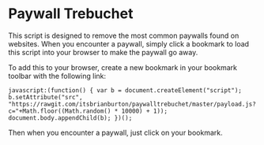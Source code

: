 # Paywall Trebuchet
This script is designed to remove the most common paywalls found on websites.
When you encounter a paywall, simply click a bookmark to load this script into your browser to make the paywall go away.

To add this to your browser, create a new bookmark in your bookmark toolbar with the following link:

`javascript:(function() { var b = document.createElement("script"); b.setAttribute("src", "https://rawgit.com/itsbrianburton/paywalltrebuchet/master/payload.js?c="+Math.floor((Math.random() * 10000) + 1)); document.body.appendChild(b); })();`

Then when you encounter a paywall, just click on your bookmark.
